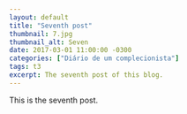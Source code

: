 ```yaml
---
layout: default
title: "Seventh post"
thumbnail: 7.jpg
thumbnail_alt: Seven
date: 2017-03-01 11:00:00 -0300
categories: ["Diário de um complecionista"]
tags: t3
excerpt: The seventh post of this blog.
---
```

This is the seventh post.
